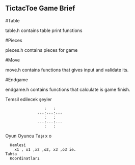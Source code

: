 ## TictacToe Game Brief

#Table

  table.h contains table print functions

#Pieces

  pieces.h contains pieces for game

#Move

  move.h contains functions that gives input and validate its.

#Endgame

  endgame.h contains functions that calculate is game finish.


Temsil edilecek şeyler


                     :   :
                  ---:---:---
                     :   :
                  ---:---:---
                     :   :

  Oyun
    Oyuncu
      Taşı
        x
        o

      Hamlesi
        x1 , o1 ,x2 ,o2, x3 ,o3 ie.
    Tahta
      Koordinatları
